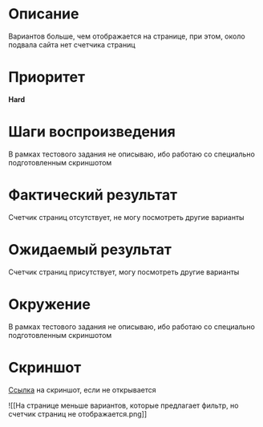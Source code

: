 # Описание

Вариантов больше, чем отображается на странице, при этом, около подвала сайта нет счетчика страниц
# Приоритет

**Hard**

# Шаги воспроизведения

В рамках тестового задания не описываю, ибо работаю со специально подготовленным скриншотом

# Фактический результат

Счетчик страниц отсутствует, не могу посмотреть другие варианты

# Ожидаемый результат

Счетчик страниц присутствует, могу посмотреть другие варианты

# Окружение

В рамках тестового задания не описываю, ибо работаю со специально подготовленным скриншотом

# Скриншот

[Ссылка](https://disk.yandex.ru/i/dfmOPxlAJkD17w) на скриншот, если не открывается

![[На странице меньше вариантов, которые предлагает фильтр, но счетчик страниц не отображается.png]]

